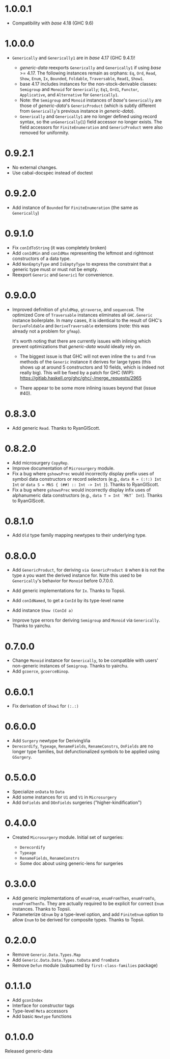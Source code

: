# 1.0.0.1

- Compatibility with *base* 4.18 (GHC 9.6)

# 1.0.0.0

- `Generically` and `Generically1` are in *base* 4.17 (GHC 9.4.1)!

    + *generic-data* reexports `Generically` and `Generically1` if using *base* >= 4.17.
      The following instances remain as orphans: `Eq`, `Ord`, `Read`, `Show`,
      `Enum`, `Ix`, `Bounded`, `Foldable`, `Traversable`, `Read1`, `Show1`.
    + base 4.17 includes instances for the non-stock-derivable classes:
      `Semigroup` and `Monoid` for `Generically`; `Eq1`, `Ord1`, `Functor`,
      `Applicative`, and `Alternative` for `Generically1`.
    + Note: the `Semigroup` and `Monoid` instances of *base*'s `Generically`
      are those of *generic-data*'s `GenericProduct` (which is subtly different
      from `Generically`'s previous instance in *generic-data*).
    + `Generically` and `Generically1` are no longer defined using record syntax,
      so the `unGenerically`(`1`) field accessor no longer exists.
      The field accessors for `FiniteEnumeration` and `GenericProduct` were also
      removed for uniformity.

# 0.9.2.1

- No external changes.
- Use cabal-docspec instead of doctest

# 0.9.2.0

- Add instance of `Bounded` for `FiniteEnumeration` (the same as `Generically`)

# 0.9.1.0

- Fix `conIdToString` (it was completely broken)
- Add `conIdMin` and `conIdMax` representing the leftmost and rightmost
  constructors of a data type.
- Add `NonEmptyType` and `IsEmptyType` to express the constraint that
  a generic type must or must not be empty.
- Reexport `Generic` and `Generic1` for convenience.

# 0.9.0.0

- Improved definition of `gfoldMap`, `gtraverse`, and `sequenceA`.
  The optimized Core of `Traversable` instances eliminates all `GHC.Generic` instance
  boilerplate. In many cases, it is identical to the result of GHC's `DeriveFoldable`
  and `DeriveTraversable` extensions (note: this was already not a problem for
  `gfmap`).

  It's worth noting that there are currently issues with inlining which prevent
  optimizations that *generic-data* would ideally rely on.

    + The biggest issue is that GHC will not even inline the `to` and `from`
      methods of the `Generic` instance it derives for large types (this shows
      up at around 5 constructors and 10 fields, which is indeed not really
      big). This will be fixed by a patch for GHC (WIP):
      https://gitlab.haskell.org/ghc/ghc/-/merge_requests/2965

    + There appear to be some more inlining issues beyond that (issue #40).

# 0.8.3.0

- Add generic `Read`. Thanks to RyanGlScott.

# 0.8.2.0

- Add microsurgery `CopyRep`.
- Improve documentation of `Microsurgery` module.
- Fix a bug where `gshowsPrec` would incorrectly display prefix uses of
  symbol data constructors or record selectors (e.g., `data R = (:!:) Int Int`
  or `data S = MkS { (##) :: Int -> Int }`). Thanks to RyanGlScott.
- Fix a bug where `gshowsPrec` would incorrectly display infix uses of
  alphanumeric data constructors (e.g., ```data T = Int `MkT` Int```).
  Thanks to RyanGlScott.

# 0.8.1.0

- Add `Old` type family mapping newtypes to their underlying type.

# 0.8.0.0

- Add `GenericProduct`, for deriving `via GenericProduct B` when `B` is not the
  type `A` you want the derived instance for.
  Note this used to be `Generically`'s behavior for `Monoid` before 0.7.0.0.
- Add generic implementations for `Ix`. Thanks to Topsii.

- Add `conIdNamed`, to get a `ConId` by its type-level name
- Add instance `Show (ConId a)`
- Improve type errors for deriving `Semigroup` and `Monoid` via `Generically`.
  Thanks to yairchu.

# 0.7.0.0

- Change `Monoid` instance for `Generically`, to be compatible with users'
  non-generic instances of `Semigroup`. Thanks to yairchu.
- Add `gcoerce`, `gcoerceBinop`.

# 0.6.0.1

- Fix derivation of `Show1` for `(:.:)`

# 0.6.0.0

- Add `Surgery` newtype for DerivingVia
- `Derecordify`, `Typeage`, `RenameFields`, `RenameConstrs`, `OnFields`
  are no longer type families, but defunctionalized symbols
  to be applied using `GSurgery`.

# 0.5.0.0

- Specialize `onData` to `Data`
- Add some instances for `U1` and `V1` in `Microsurgery`
- Add `OnFields` and `DOnFields` surgeries ("higher-kindification")

# 0.4.0.0

- Created `Microsurgery` module. Initial set of surgeries:

    + `Derecordify`
    + `Typeage`
    + `RenameFields`, `RenameConstrs`
    + Some doc about using generic-lens for surgeries

# 0.3.0.0

- Add generic implementations of `enumFrom`, `enumFromThen`, `enumFromTo`,
  `enumFromThenTo`. They are actually required to be explicit for correct
  `Enum` instances. Thanks to Topsii.
- Parameterize `GEnum` by a type-level option, and add `FiniteEnum` option
  to allow `Enum` to be derived for composite types. Thanks to Topsii.

# 0.2.0.0

- Remove `Generic.Data.Types.Map`
- Add `Generic.Data.Data.Types.toData` and `fromData`
- Remove `Defun` module (subsumed by `first-class-families` package)

# 0.1.1.0

- Add `gconIndex`
- Interface for constructor tags
- Type-level `Meta` accessors
- Add basic `Newtype` functions

# 0.1.0.0

Released generic-data
